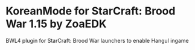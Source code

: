 # KoreanMode for StarCraft: Brood War 1.15 by ZoaEDK
BWL4 plugin for StarCraft: Brood War launchers to enable Hangul ingame
